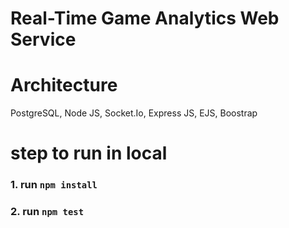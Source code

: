 # Real-Time Game Analytics Web Service

# Architecture
PostgreSQL, Node JS, Socket.Io, Express JS, EJS, Boostrap 

# step to run in local
### 1. run ```npm install```
### 2. run ```npm test``` 
